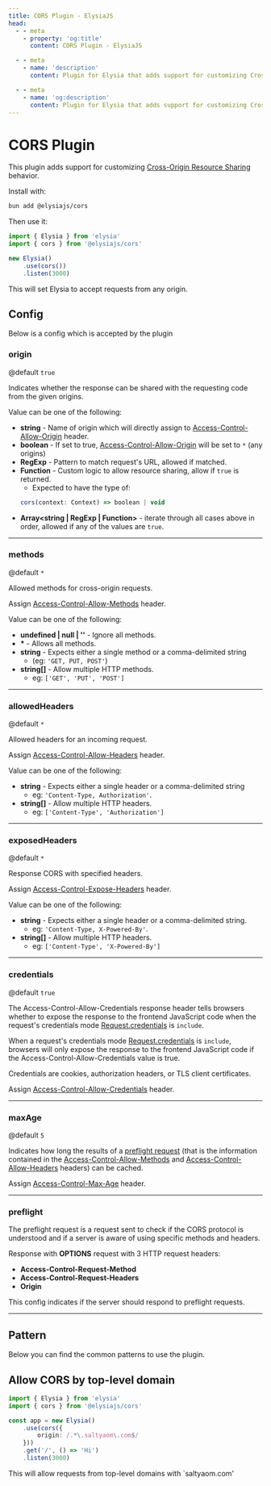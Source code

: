 ```yaml
---
title: CORS Plugin - ElysiaJS
head:
  - - meta
    - property: 'og:title'
      content: CORS Plugin - ElysiaJS

  - - meta
    - name: 'description'
      content: Plugin for Elysia that adds support for customizing Cross-Origin Resource Sharing behavior. Start by installing the plugin with "bun add @elysiajs/cors".

  - - meta
    - name: 'og:description'
      content: Plugin for Elysia that adds support for customizing Cross-Origin Resource Sharing behavior. Start by installing the plugin with "bun add @elysiajs/cors".
---
```


# CORS Plugin
This plugin adds support for customizing [Cross-Origin Resource Sharing](https://developer.mozilla.org/en-US/docs/Web/HTTP/CORS) behavior.

Install with:
```bash
bun add @elysiajs/cors
```

Then use it:
```typescript
import { Elysia } from 'elysia'
import { cors } from '@elysiajs/cors'

new Elysia()
    .use(cors())
    .listen(3000)
```

This will set Elysia to accept requests from any origin. 

## Config
Below is a config which is accepted by the plugin

### origin
@default `true`

Indicates whether the response can be shared with the requesting code from the given origins.

Value can be one of the following:
- **string** - Name of origin which will directly assign to [Access-Control-Allow-Origin](https://developer.mozilla.org/en-US/docs/Web/HTTP/Headers/Access-Control-Allow-Origin) header.
- **boolean** - If set to true, [Access-Control-Allow-Origin](https://developer.mozilla.org/en-US/docs/Web/HTTP/Headers/Access-Control-Allow-Origin) will be set to `*` (any origins)
- **RegExp** - Pattern to match request's URL, allowed if matched.
- **Function** - Custom logic to allow resource sharing, allow if `true` is returned.
    - Expected to have the type of:
    ```typescript
    cors(context: Context) => boolean | void
    ```
- **Array<string | RegExp | Function>** - iterate through all cases above in order, allowed if any of the values are `true`.

---
### methods
@default `*`

Allowed methods for cross-origin requests.

Assign [Access-Control-Allow-Methods](https://developer.mozilla.org/en-US/docs/Web/HTTP/Headers/Access-Control-Allow-Methods) header.

Value can be one of the following:
- **undefined | null | ''** - Ignore all methods.
- **\*** - Allows all methods.
- **string** - Expects either a single method or a comma-delimited string 
    - (eg: `'GET, PUT, POST'`)
- **string[]** - Allow multiple HTTP methods.
    - eg: `['GET', 'PUT', 'POST']`

---
### allowedHeaders
@default `*`

Allowed headers for an incoming request.

Assign [Access-Control-Allow-Headers](https://developer.mozilla.org/en-US/docs/Web/HTTP/Headers/Access-Control-Allow-Headers) header.

Value can be one of the following:
- **string** - Expects either a single header or a comma-delimited string
    - eg: `'Content-Type, Authorization'`.
- **string[]** - Allow multiple HTTP headers.
    - eg: `['Content-Type', 'Authorization']`

---
### exposedHeaders
@default `*`

Response CORS with specified headers.

Assign [Access-Control-Expose-Headers](https://developer.mozilla.org/en-US/docs/Web/HTTP/Headers/Access-Control-Expose-Headers) header.

Value can be one of the following:
- **string** - Expects either a single header or a comma-delimited string.
    - eg: `'Content-Type, X-Powered-By'`.
- **string[]** - Allow multiple HTTP headers.
    - eg: `['Content-Type', 'X-Powered-By']`

---
### credentials
@default `true`

The Access-Control-Allow-Credentials response header tells browsers whether to expose the response to the frontend JavaScript code when the request's credentials mode [Request.credentials](https://developer.mozilla.org/en-US/docs/Web/API/Request/credentials) is `include`.

When a request's credentials mode [Request.credentials](https://developer.mozilla.org/en-US/docs/Web/API/Request/credentials) is `include`, browsers will only expose the response to the frontend JavaScript code if the Access-Control-Allow-Credentials value is true.

Credentials are cookies, authorization headers, or TLS client certificates.

Assign [Access-Control-Allow-Credentials](https://developer.mozilla.org/en-US/docs/Web/HTTP/Headers/Access-Control-Allow-Credentials) header.

---
### maxAge
@default `5`

Indicates how long the results of a [preflight request](https://developer.mozilla.org/en-US/docs/Glossary/Preflight_request) (that is the information contained in the [Access-Control-Allow-Methods](https://developer.mozilla.org/en-US/docs/Web/HTTP/Headers/Access-Control-Allow-Methods) and [Access-Control-Allow-Headers](https://developer.mozilla.org/en-US/docs/Web/HTTP/Headers/Access-Control-Allow-Headers) headers) can be cached.

Assign [Access-Control-Max-Age](https://developer.mozilla.org/en-US/docs/Web/HTTP/Headers/Access-Control-Max-Age) header.

---
### preflight
The preflight request is a request sent to check if the CORS protocol is understood and if a server is aware of using specific methods and headers.

Response with **OPTIONS** request with 3 HTTP request headers:
- **Access-Control-Request-Method**
- **Access-Control-Request-Headers**
- **Origin**

This config indicates if the server should respond to preflight requests.

---
## Pattern
Below you can find the common patterns to use the plugin.

## Allow CORS by top-level domain

```typescript
import { Elysia } from 'elysia'
import { cors } from '@elysiajs/cors'

const app = new Elysia()
    .use(cors({
        origin: /.*\.saltyaom\.com$/
    }))
    .get('/', () => 'Hi')
    .listen(3000)
```

This will allow requests from top-level domains with `saltyaom.com'
